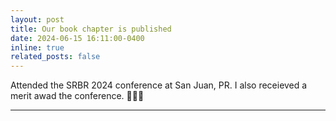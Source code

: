 ```yaml
---
layout: post
title: Our book chapter is published
date: 2024-06-15 16:11:00-0400
inline: true
related_posts: false
---
```


Attended the SRBR 2024 conference at San Juan, PR. I also receieved a merit awad the conference. 🥳🎆🍾

---
